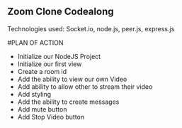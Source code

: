 ## Zoom Clone Codealong

Technologies used:
Socket.io, node.js, peer.js, express.js

#PLAN OF ACTION
- Initialize our NodeJS Project
- Initialize our first view
- Create a room id
- Add the ability to view our own Video
- Add ability to allow other to stream their video
- Add styling
- Add the ability to create messages
- Add mute button
- Add Stop Video button
